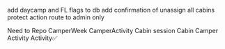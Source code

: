 add daycamp and FL flags to db
add confirmation of unassign all cabins
protect action route to admin only

Need to Repo
CamperWeek
CamperActivity
Cabin session
Cabin
Camper Activity
Activity✅
